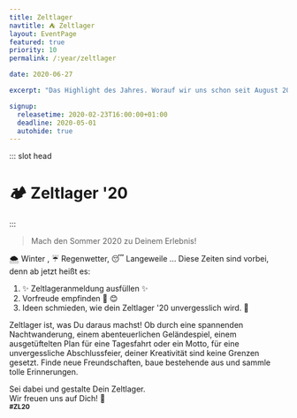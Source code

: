 ```yaml
---
title: Zeltlager
navtitle: ⛺ Zeltlager
layout: EventPage
featured: true
priority: 10
permalink: /:year/zeltlager

date: 2020-06-27

excerpt: "Das Highlight des Jahres. Worauf wir uns schon seit August 2019 freuen. ⛺"

signup:
  releasetime: 2020-02-23T16:00:00+01:00
  deadline: 2020-05-01
  autohide: true
---
```


::: slot head

# :camping: Zeltlager '20

:::

> Mach den Sommer 2020 zu Deinem Erlebnis!

🌨 Winter , ☔ Regenwetter, 😴 Langeweile ... Diese Zeiten sind vorbei,
denn ab jetzt heißt es:

1. ✨ Zeltlageranmeldung ausfüllen ✨
2. Vorfreude empfinden 🥰 😊
3. Ideen schmieden, wie dein Zeltlager '20 unvergesslich wird. 🥳

Zeltlager ist, was Du daraus machst! Ob durch eine spannenden Nachtwanderung, einem abenteuerlichen Geländespiel, einem ausgetüftelten Plan für eine Tagesfahrt oder ein Motto, für eine unvergessliche Abschlussfeier, deiner Kreativität sind keine Grenzen gesetzt. Finde neue Freundschaften, baue bestehende aus und sammle tolle Erinnerungen.

Sei dabei und gestalte Dein Zeltlager.<br>
Wir freuen uns auf Dich! 🤗<br>
<small>**\#ZL20**</small>
